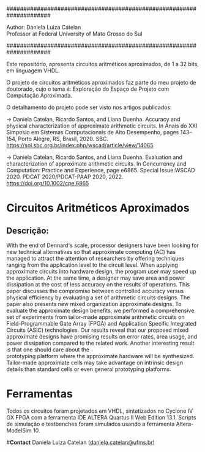 #####################################################################

Author: Daniela Luiza Catelan \
Professor at Federal University of Mato Grosso do Sul

#####################################################################

Este repositório, apresenta circuitos aritméticos aproximados, de 1 a 32 bits, em linguagem VHDL.

O projeto de circuitos aritméticos aproximados faz parte do meu projeto de doutorado, cujo o tema é: Exploração do Espaço de Projeto com Computação Aproximada.

O detalhamento do projeto pode ser visto nos artigos publicados:

-> Daniela Catelan, Ricardo Santos, and Liana Duenha. Accuracy and physical characterization of approximate arithmetic circuits. In Anais do XXI Simposio em Sistemas 
Computacionais de Alto Desempenho, pages 143–154, Porto Alegre, RS, Brasil, 2020. SBC. <https://sol.sbc.org.br/index.php/wscad/article/view/14065>

-> Daniela Catelan, Ricardo Santos, and Liana Duenha. Evaluation and characterization of approximate arithmetic circuits. In Concurrency and Computation: 
Practice and Experience, page e6865. Special Issue:WSCAD 2020. PDCAT 2020/PDCAT-PAAP 2020, 2022. <https://doi.org/10.1002/cpe.6865>


# Circuitos Aritméticos Aproximados

## Descrição:
With the end of Dennard's scale, processor designers have been looking for new technical alternatives so that  approximate computing (AC) has managed to attract the attention of researchers by 
offering techniques ranging from the application level to the circuit level. When applying approximate circuits into hardware design, the program user may speed up the application. At the same time, 
a designer may save area and power dissipation at the cost of less accuracy on the results of operations. This paper discusses the compromise between controlled accuracy versus physical efficiency
by evaluating a set of arithmetic circuits designs. The paper also presents new mixed organization approximate designs. To evaluate the approximate design benefits, we performed a comprehensive set 
of experiments from tailor-made approximate arithmetic circuits on Field-Programmable Gate Array (FPGA) and Application Specific Integrated Circuits (ASIC) technologies. Our results reveal that our 
proposed mixed approximate designs have promising results on error rates, area usage, and power dissipation  compared to the related work.  Another interesting result is that one should care about the  
prototyping platform where the approximate hardware will be synthesized. Tailor-made approximate cells may take advantage on intrinsic design details than standard cells or even general prototyping platforms.

# Ferramentas
Todos os circuitos foram projetados em VHDL, sintetizados no Cyclone IV GX FPGA com a ferramenta IDE ALTERA Quartus II Web Edition 13.1.
Scripts de simulação e testbenches foram simulados usando a ferramenta Altera-ModelSim 10.


#**Contact**
Daniela Luiza Catelan (daniela.catelan@ufms.br)
